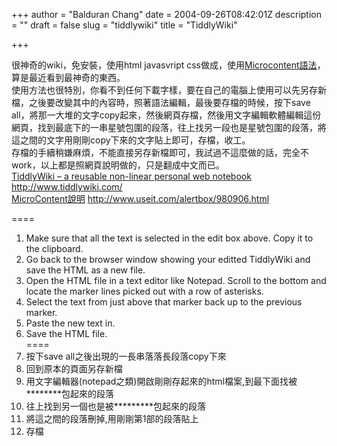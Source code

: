 +++
author = "Balduran Chang"
date = 2004-09-26T08:42:01Z
description = ""
draft = false
slug = "tiddlywiki"
title = "TiddlyWiki"

+++


很神奇的wiki，免安裝，使用html javasvript css做成，使用[Microcontent語法](http://www.useit.com/alertbox/980906.html)，算是最近看到最神奇的東西。  
 使用方法也很特別，你看不到任何下載字樣，要在自己的電腦上使用可以先另存新檔，之後要改變其中的內容時，照著語法編輯，最後要存檔的時候，按下save all，將那一大堆的文字copy起來，然後網頁存檔，然後用文字編輯軟體編輯這份網頁，找到最底下的一串星號包圍的段落，往上找另一段也是星號包圍的段落，將這之間的文字用剛剛copy下來的文字貼上即可，存檔，收工。  
 存檔的手續稍嫌麻煩，不能直接另存新檔即可，我試過不這麼做的話，完全不work，以上都是照網頁說明做的，只是翻成中文而已。  
[TiddlyWiki – a reusable non-linear personal web notebook](http://www.tiddlywiki.com/ "TiddlyWiki - a reusable non-linear personal web notebook") http://www.tiddlywiki.com/  
[MicroContent說明](http://www.useit.com/alertbox/980906.html) http://www.useit.com/alertbox/980906.html

  
 ====  
 1. Make sure that all the text is selected in the edit box above. Copy it to the clipboard.  
 2. Go back to the browser window showing your editted TiddlyWiki and save the HTML as a new file.  
 3. Open the HTML file in a text editor like Notepad. Scroll to the bottom and locate the marker lines picked out with a row of asterisks.  
 4. Select the text from just above that marker back up to the previous marker.  
 5. Paste the new text in.  
 6. Save the HTML file.  
 ====  
 1. 按下save all之後出現的一長串落落長段落copy下來  
 2. 回到原本的頁面另存新檔  
 3. 用文字編輯器(notepad之類)開啟剛剛存起來的html檔案,到最下面找被********包起來的段落  
 4. 往上找到另一個也是被*********包起來的段落  
 5. 將這之間的段落刪掉,用剛剛第1部的段落貼上  
 6. 存檔

